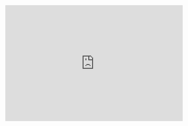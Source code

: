 <iframe src="https://pitch.com/embed/ebb2560e-4ae2-445c-97a4-b39752fc6f45" allow="fullscreen" allowfullscreen="" width="560" height="368" style="border:0"></iframe>
